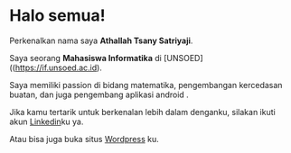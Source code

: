 # Halo semua! 

Perkenalkan nama saya **Athallah Tsany Satriyaji**.<br>

Saya seorang **Mahasiswa Informatika** di [UNSOED]((https://if.unsoed.ac.id).<br>

Saya memiliki passion di bidang matematika, pengembangan kercedasan buatan, dan juga pengembang aplikasi android  .<br>

Jika kamu tertarik untuk berkenalan lebih dalam denganku, silakan ikuti akun [Linkedin](https://www.linkedin.com/in/athallah-tsany-satriyaji-635630222/)ku ya. <br>

Atau bisa juga buka situs [Wordpress](athjourney8.wordpress.com) ku.
